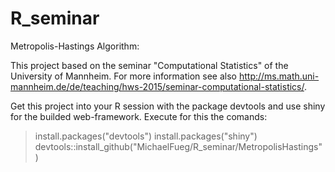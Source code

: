 # R_seminar
Metropolis-Hastings Algorithm:

This project based on the seminar "Computational Statistics" of the University of Mannheim. For more information see also http://ms.math.uni-mannheim.de/de/teaching/hws-2015/seminar-computational-statistics/.

Get this project into your R session with the package devtools and use shiny for the builded web-framework. Execute for this the comands: 
> install.packages("devtools")
> install.packages("shiny")
> devtools::install_github("MichaelFueg/R_seminar/MetropolisHastings")
